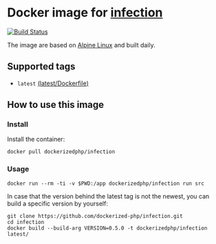 # Docker image for [infection](https://github.com/infection/infection)

[![Build Status](https://travis-ci.org/dockerized-php/infection.svg?branch=master)](https://travis-ci.org/dockerized-php/infection)

The image are based on [Alpine Linux](https://alpinelinux.org/) and built daily.

## Supported tags

- `latest` [(latest/Dockerfile)](https://github.com/dockerized-php/infection/blob/master/latest/Dockerfile)

## How to use this image

### Install

Install the container:

```
docker pull dockerizedphp/infection
```

### Usage

```
docker run --rm -ti -v $PWD:/app dockerizedphp/infection run src
```

In case that the version behind the latest tag is not the newest,
you can build a specific version by yourself:

```
git clone https://github.com/dockerized-php/infection.git
cd infection
docker build --build-arg VERSION=0.5.0 -t dockerizedphp/infection latest/
```
